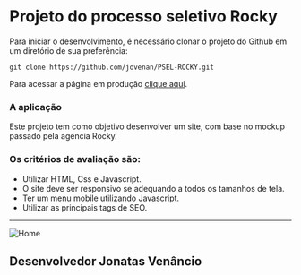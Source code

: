 # Projeto do processo seletivo Rocky

Para iniciar o desenvolvimento, é necessário clonar o projeto do Github em um diretório de sua preferência: 

`git clone https://github.com/jovenan/PSEL-ROCKY.git`

Para acessar a página em produção [clique aqui](https://psel-rocky-jonatas.netlify.app/).

### A aplicação

Este projeto tem como objetivo desenvolver um site, com base no mockup passado pela agencia Rocky.

### Os critérios de avaliação são:

- Utilizar HTML, Css e Javascript.
- O site deve ser responsivo se adequando a todos os tamanhos de tela.
- Ter um menu mobile utilizando Javascript.
- Utilizar as principais tags de SEO.

<hr>

<img src="web/home.jpg" alt="Home">

## Desenvolvedor Jonatas Venâncio
